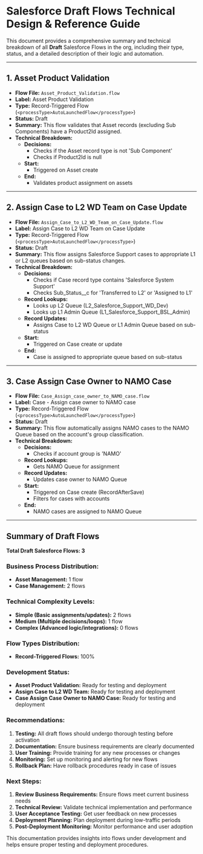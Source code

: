 # Salesforce Draft Flows Technical Design & Reference Guide

This document provides a comprehensive summary and technical breakdown of all **Draft** Salesforce Flows in the org, including their type, status, and a detailed description of their logic and automation.

---

## 1. Asset Product Validation

- **Flow File:** `Asset_Product_Validation.flow`
- **Label:** Asset Product Validation
- **Type:** Record-Triggered Flow (`<processType>AutoLaunchedFlow</processType>`)
- **Status:** Draft
- **Summary:**
  This flow validates that Asset records (excluding Sub Components) have a Product2Id assigned.
- **Technical Breakdown:**
  - **Decisions:**
    - Checks if the Asset record type is not 'Sub Component'
    - Checks if Product2Id is null
  - **Start:**
    - Triggered on Asset create
  - **End:**
    - Validates product assignment on assets

---

## 2. Assign Case to L2 WD Team on Case Update

- **Flow File:** `Assign_Case_to_L2_WD_Team_on_Case_Update.flow`
- **Label:** Assign Case to L2 WD Team on Case Update
- **Type:** Record-Triggered Flow (`<processType>AutoLaunchedFlow</processType>`)
- **Status:** Draft
- **Summary:**
  This flow assigns Salesforce Support cases to appropriate L1 or L2 queues based on sub-status changes.
- **Technical Breakdown:**
  - **Decisions:**
    - Checks if Case record type contains 'Salesforce System Support'
    - Checks Sub_Status__c for 'Transferred to L2' or 'Assigned to L1'
  - **Record Lookups:**
    - Looks up L2 Queue (L2_Salesforce_Support_WD_Dev)
    - Looks up L1 Admin Queue (L1_Salesforce_Support_BSL_Admin)
  - **Record Updates:**
    - Assigns Case to L2 WD Queue or L1 Admin Queue based on sub-status
  - **Start:**
    - Triggered on Case create or update
  - **End:**
    - Case is assigned to appropriate queue based on sub-status

---

## 3. Case Assign Case Owner to NAMO Case

- **Flow File:** `Case_Assign_case_owner_to_NAMO_case.flow`
- **Label:** Case - Assign case owner to NAMO case
- **Type:** Record-Triggered Flow (`<processType>AutoLaunchedFlow</processType>`)
- **Status:** Draft
- **Summary:**
  This flow automatically assigns NAMO cases to the NAMO Queue based on the account's group classification.
- **Technical Breakdown:**
  - **Decisions:**
    - Checks if account group is 'NAMO'
  - **Record Lookups:**
    - Gets NAMO Queue for assignment
  - **Record Updates:**
    - Updates case owner to NAMO Queue
  - **Start:**
    - Triggered on Case create (RecordAfterSave)
    - Filters for cases with accounts
  - **End:**
    - NAMO cases are assigned to NAMO Queue

---

## Summary of Draft Flows

**Total Draft Salesforce Flows: 3**

### Business Process Distribution:
- **Asset Management:** 1 flow
- **Case Management:** 2 flows

### Technical Complexity Levels:
- **Simple (Basic assignments/updates):** 2 flows
- **Medium (Multiple decisions/loops):** 1 flow
- **Complex (Advanced logic/integrations):** 0 flows

### Flow Types Distribution:
- **Record-Triggered Flows:** 100%

### Development Status:
- **Asset Product Validation:** Ready for testing and deployment
- **Assign Case to L2 WD Team:** Ready for testing and deployment
- **Case Assign Case Owner to NAMO Case:** Ready for testing and deployment

### Recommendations:
1. **Testing:** All draft flows should undergo thorough testing before activation
2. **Documentation:** Ensure business requirements are clearly documented
3. **User Training:** Provide training for any new processes or changes
4. **Monitoring:** Set up monitoring and alerting for new flows
5. **Rollback Plan:** Have rollback procedures ready in case of issues

### Next Steps:
1. **Review Business Requirements:** Ensure flows meet current business needs
2. **Technical Review:** Validate technical implementation and performance
3. **User Acceptance Testing:** Get user feedback on new processes
4. **Deployment Planning:** Plan deployment during low-traffic periods
5. **Post-Deployment Monitoring:** Monitor performance and user adoption

This documentation provides insights into flows under development and helps ensure proper testing and deployment procedures. 
